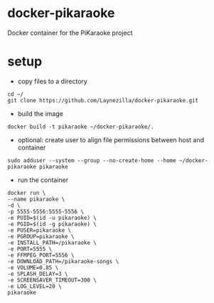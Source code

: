 # docker-pikaraoke
Docker container for the PiKaraoke project

# setup
- copy files to a directory
```shell
cd ~/
git clone https://github.com/Laynezilla/docker-pikaraoke.git
```
- build the image
```shell
docker build -t pikaraoke ~/docker-pikaraoke/.
```
- optional: create user to align file permissions between host and container
```shell
sudo adduser --system --group --no-create-home --home ~/docker-pikaraoke pikaraoke
```
- run the container
```shell
docker run \
--name pikaraoke \
-d \
-p 5555-5556:5555-5556 \
-e PUID=$(id -u pikaraoke) \
-e PGID=$(id -g pikaraoke) \
-e PUSER=pikaraoke \
-e PGROUP=pikaraoke \
-e INSTALL_PATH=/pikaraoke \
-e PORT=5555 \
-e FFMPEG_PORT=5556 \
-e DOWNLOAD_PATH=/pikaraoke-songs \
-e VOLUME=0.85 \
-e SPLASH_DELAY=3 \
-e SCREENSAVER_TIMEOUT=300 \
-e LOG_LEVEL=20 \
pikaraoke
```
